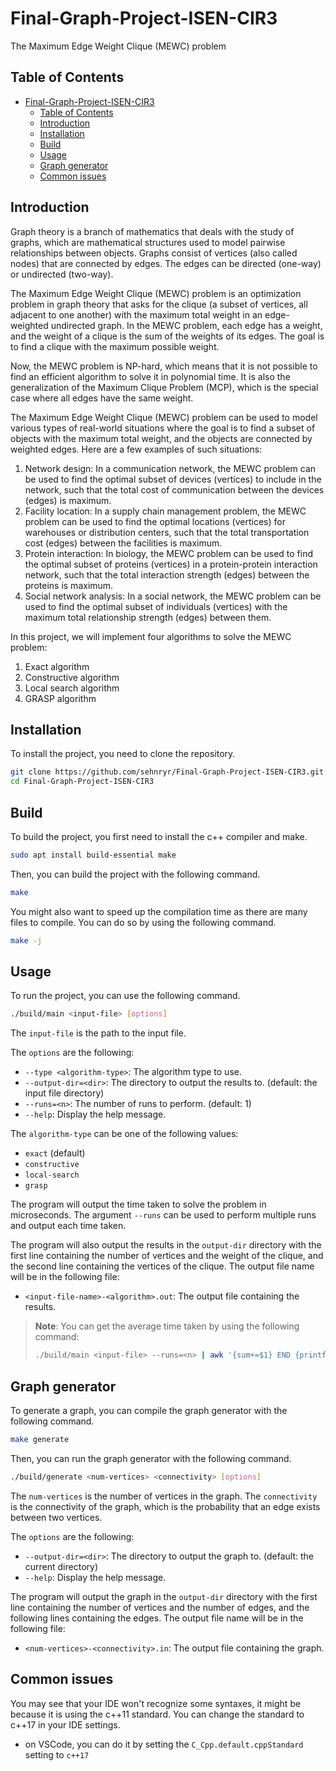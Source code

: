 # Final-Graph-Project-ISEN-CIR3
The Maximum Edge Weight Clique (MEWC) problem

## Table of Contents
- [Final-Graph-Project-ISEN-CIR3](#final-graph-project-isen-cir3)
  - [Table of Contents](#table-of-contents)
  - [Introduction](#introduction)
  - [Installation](#installation)
  - [Build](#build)
  - [Usage](#usage)
  - [Graph generator](#graph-generator)
  - [Common issues](#common-issues)

## Introduction

Graph theory is a branch of mathematics that deals with the study of graphs,
which are mathematical structures used to model pairwise relationships between objects.
Graphs consist of vertices (also called nodes) that are connected by edges.
The edges can be directed (one-way) or undirected (two-way).

The Maximum Edge Weight Clique (MEWC) problem is an optimization problem in graph
theory that asks for the clique (a subset of vertices, all adjacent to one another)
with the maximum total weight in an edge-weighted undirected graph.
In the MEWC problem, each edge has a weight,
and the weight of a clique is the sum of the weights of its edges.
The goal is to find a clique with the maximum possible weight.

Now, the MEWC problem is NP-hard, which means that it is not possible to find an
efficient algorithm to solve it in polynomial time. It is also the generalization
of the Maximum Clique Problem (MCP), which is the special case where all edges
have the same weight.

The Maximum Edge Weight Clique (MEWC) problem can be used to model various types
of real-world situations where the goal is to find a subset of objects with the
maximum total weight, and the objects are connected by weighted edges.
Here are a few examples of such situations:
1. Network design: In a communication network, the MEWC problem can be used to 
   find the optimal subset of devices (vertices) to include in the network, 
   such that the total cost of communication between the devices (edges) is maximum.
1. Facility location: In a supply chain management problem, the MEWC problem can be
   used to find the optimal locations (vertices) for warehouses or distribution centers,
   such that the total transportation cost (edges) between the facilities is maximum.
1. Protein interaction: In biology, the MEWC problem can be used to find the optimal subset
   of proteins (vertices) in a protein-protein interaction network, such that the total
   interaction strength (edges) between the proteins is maximum.
1. Social network analysis: In a social network, the MEWC problem can be used to 
   find the optimal subset of individuals (vertices) with the maximum total
   relationship strength (edges) between them.

In this project, we will implement four algorithms to solve the MEWC problem:
1. Exact algorithm
1. Constructive algorithm
1. Local search algorithm
1. GRASP algorithm

## Installation
To install the project, you need to clone the repository.

```bash
git clone https://github.com/sehnryr/Final-Graph-Project-ISEN-CIR3.git
cd Final-Graph-Project-ISEN-CIR3
```

## Build
To build the project, you first need to install the c++ compiler and make.

```bash
sudo apt install build-essential make
```

Then, you can build the project with the following command.

```bash
make
```

You might also want to speed up the compilation time as there are many files to compile.
You can do so by using the following command.

```bash
make -j
```

## Usage
To run the project, you can use the following command.

```bash
./build/main <input-file> [options]
```

The `input-file` is the path to the input file.

The `options` are the following:
- `--type <algorithm-type>`: The algorithm type to use.
- `--output-dir=<dir>`: The directory to output the results to. (default: the input file directory)
- `--runs=<n>`: The number of runs to perform. (default: 1)
- `--help`: Display the help message.

The `algorithm-type` can be one of the following values:
- `exact` (default)
- `constructive`
- `local-search`
- `grasp`

The program will output the time taken to solve the problem in microseconds.
The argument `--runs` can be used to perform multiple runs and output each time taken.

The program will also output the results in the `output-dir` directory with the
first line containing the number of vertices and the weight of the clique, and
the second line containing the vertices of the clique. The output file name will
be in the following file:
- `<input-file-name>-<algorithm>.out`: The output file containing the results.

> **Note**:
> You can get the average time taken by using the following command:
> ```bash
> ./build/main <input-file> --runs=<n> | awk '{sum+=$1} END {printf "%.0f\n", sum/NR}'
> ```

## Graph generator
To generate a graph, you can compile the graph generator with the following command.

```bash
make generate
```

Then, you can run the graph generator with the following command.

```bash
./build/generate <num-vertices> <connectivity> [options]
```

The `num-vertices` is the number of vertices in the graph.
The `connectivity` is the connectivity of the graph, which is the probability
that an edge exists between two vertices.

The `options` are the following:
- `--output-dir=<dir>`: The directory to output the graph to. (default: the current directory)
- `--help`: Display the help message.

The program will output the graph in the `output-dir` directory with the first
line containing the number of vertices and the number of edges, and the following
lines containing the edges. The output file name will be in the following file:
- `<num-vertices>-<connectivity>.in`: The output file containing the graph.

## Common issues
You may see that your IDE won't recognize some syntaxes, it might be because it
is using the c++11 standard. You can change the standard to c++17 in your IDE
settings.
- on VSCode, you can do it by setting the `C_Cpp.default.cppStandard` setting to `c++17`